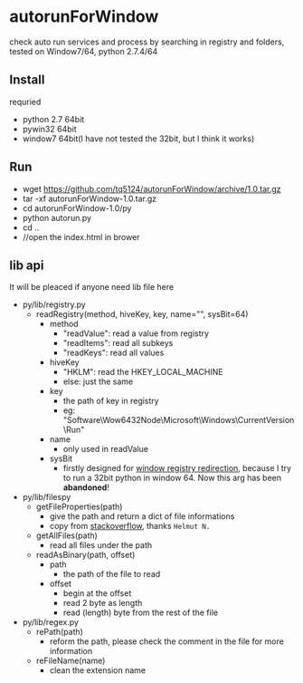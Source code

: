 # autorunForWindow

check auto run services and process by searching in registry and folders, tested on Window7/64, python 2.7.4/64

## Install

requried

* python 2.7 64bit
* pywin32 64bit
* window7 64bit(I have not tested the 32bit, but I think it works)

## Run

* wget https://github.com/tq5124/autorunForWindow/archive/1.0.tar.gz
* tar -xf autorunForWindow-1.0.tar.gz
* cd autorunForWindow-1.0/py
* python autorun.py
* cd ..
* //open the index.html in brower

## lib api

It will be pleaced if anyone need lib file here

* py/lib/registry.py
    * readRegistry(method, hiveKey, key, name="", sysBit=64)
        * method
            * "readValue": read a value from registry
            * "readItems": read all subkeys
            * "readKeys": read all values
        * hiveKey
            * "HKLM": read the HKEY_LOCAL_MACHINE
            * else: just the same
        * key
            * the path of key in registry
            * eg: "Software\\Wow6432Node\\Microsoft\\Windows\\CurrentVersion\\Run"
        * name
            * only used in readValue
        * sysBit
            * firstly designed for [window registry redirection](http://msdn.microsoft.com/en-us/library/windows/desktop/aa384232(v=vs.85).aspx), because I try to run a 32bit python in window 64. Now this arg has been **abandoned**!
* py/lib/filespy
    * getFileProperties(path)
        * give the path and return a dict of file informations
        * copy from [stackoverflow](http://stackoverflow.com/a/7993095/2301667), thanks `Helmut N.`
    * getAllFiles(path)
        * read all files under the path
    * readAsBinary(path, offset)
        * path
            * the path of the file to read
        * offset
            * begin at the offset
            * read 2 byte as length
            * read (length) byte from the rest of the file
* py/lib/regex.py
    * rePath(path)
        * reform the path, please check the comment in the file for more information
    * reFileName(name)
        * clean the extension name
